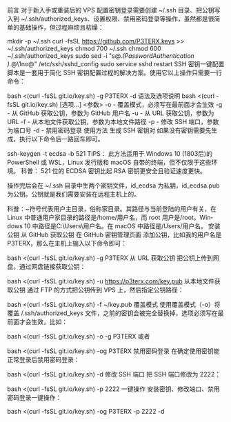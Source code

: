 前言
对于新入手或重装后的 VPS 配置密钥登录需要创建 ~/.ssh 目录、把公钥写入到 ~/.ssh/authorized_keys、设置权限、禁用密码登录等操作，虽然都是很简单的基础操作，但过程麻烦且枯燥：

mkdir -p ~/.ssh
curl -fsSL https://github.com/P3TERX.keys >> ~/.ssh/authorized_keys
chmod 700 ~/.ssh
chmod 600 ~/.ssh/authorized_keys
sudo sed -i "s@.*\(PasswordAuthentication \).*@\1no@" /etc/ssh/sshd_config
sudo service sshd restart
SSH 密钥一键配置脚本是一套用于简化 SSH 密钥配置过程的解决方案。使用它以上操作只需要一行命令：

bash <(curl -fsSL git.io/key.sh) -g P3TERX -d
语法及选项说明
bash <(curl -fsSL git.io/key.sh) [选项...] <参数>
-o - 覆盖模式，必须写在最前面才会生效
-g - 从 GitHub 获取公钥，参数为 GitHub 用户名
-u - 从 URL 获取公钥，参数为 URL
-f - 从本地文件获取公钥，参数为本地文件路径
-p - 修改 SSH 端口，参数为端口号
-d - 禁用密码登录
使用方法
生成 SSH 密钥对
如果没有密钥需要先生成，执行以下命令后一路回车即可。

ssh-keygen -t ecdsa -b 521
TIPS： 此方法适用于 Win­dows 10 (1803后)的 Pow­er­Shell 或 WSL，Linux 发行版和 ma­cOS 自带的终端，但不仅限于这些环境。
科普： 521 位的 ECDSA 密钥比起 RSA 密钥更安全且验证速度更快。

操作完后会在 ~/.ssh 目录中生两个密钥文件，id_ecdsa 为私钥，id_ecdsa.pub 为公钥。公钥就是我们需要安装在远程主机上的。

科普：~符号代表用户主目录，俗称家目录。其路径与当前登陆的用户有关，在 Linux 中普通用户家目录的路径是/home/用户名，而 root 用户是/root。Win­dows 10 中路径是C:\Users\用户名。在 ma­cOS 中路径是/Users/用户名。
安装公钥
从 GitHub 获取公钥
在 GitHub 密钥管理页面 添加公钥，比如我的用户名是 P3TERX，那么在主机上输入以下命令即可：

bash <(curl -fsSL git.io/key.sh) -g P3TERX
从 URL 获取公钥
把公钥上传到网盘，通过网盘链接获取公钥：

bash <(curl -fsSL git.io/key.sh) -u https://p3terx.com/key.pub
从本地文件获取公钥
通过 FTP 的方式把公钥传到 VPS 上，然后指定公钥路径：

bash <(curl -fsSL git.io/key.sh) -f ~/key.pub
覆盖模式
使用覆盖模式（-o）将覆盖 /.ssh/authorized_keys 文件，之前的密钥会被完全替换掉，选项必须写在最前面才会生效，比如：

bash <(curl -fsSL git.io/key.sh) -o -g P3TERX
或者

bash <(curl -fsSL git.io/key.sh) -og P3TERX
禁用密码登录
在确定使用密钥能正常登录后禁用密码登录：

bash <(curl -fsSL git.io/key.sh) -d
修改 SSH 端口
把 SSH 端口修改为 2222：

bash <(curl -fsSL git.io/key.sh) -p 2222
一键操作
安装密钥、修改端口、禁用密码登录一键操作：

bash <(curl -fsSL git.io/key.sh) -og P3TERX -p 2222 -d
